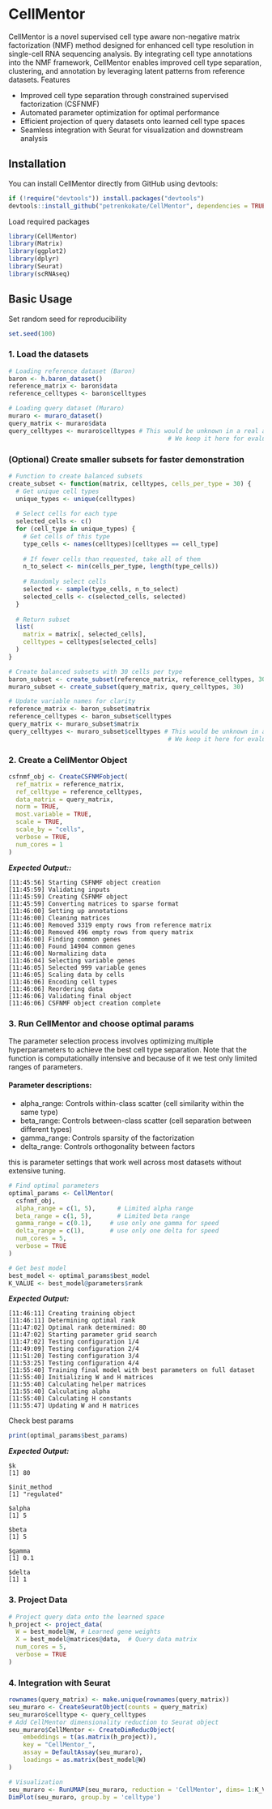 # CellMentor

CellMentor is a novel supervised cell type aware non-negative matrix factorization (NMF) method designed for enhanced cell type resolution in single-cell RNA sequencing analysis. By integrating cell type annotations into the NMF framework, CellMentor enables improved cell type separation, clustering, and annotation by leveraging latent patterns from reference datasets.
Features

- Improved cell type separation through constrained supervised factorization (CSFNMF)
- Automated parameter optimization for optimal performance
- Efficient projection of query datasets onto learned cell type spaces
- Seamless integration with Seurat for visualization and downstream analysis

## Installation

You can install CellMentor directly from GitHub using devtools:

```R
if (!require("devtools")) install.packages("devtools")
devtools::install_github("petrenkokate/CellMentor", dependencies = TRUE)
```

Load required packages

```R
library(CellMentor)
library(Matrix)
library(ggplot2)
library(dplyr)
library(Seurat)
library(scRNAseq)
```

## Basic Usage

Set random seed for reproducibility

```R
set.seed(100)
```

### 1. Load the datasets

```R
# Loading reference dataset (Baron)
baron <- h.baron_dataset()
reference_matrix <- baron$data
reference_celltypes <- baron$celltypes

# Loading query dataset (Muraro)
muraro <- muraro_dataset()
query_matrix <- muraro$data
query_celltypes <- muraro$celltypes # This would be unknown in a real application
                                            # We keep it here for evaluation
```

### (Optional) Create smaller subsets for faster demonstration

```R
# Function to create balanced subsets
create_subset <- function(matrix, celltypes, cells_per_type = 30) {
  # Get unique cell types
  unique_types <- unique(celltypes)
  
  # Select cells for each type
  selected_cells <- c()
  for (cell_type in unique_types) {
    # Get cells of this type
    type_cells <- names(celltypes)[celltypes == cell_type]
    
    # If fewer cells than requested, take all of them
    n_to_select <- min(cells_per_type, length(type_cells))
    
    # Randomly select cells
    selected <- sample(type_cells, n_to_select)
    selected_cells <- c(selected_cells, selected)
  }
  
  # Return subset
  list(
    matrix = matrix[, selected_cells],
    celltypes = celltypes[selected_cells]
  )
}

# Create balanced subsets with 30 cells per type
baron_subset <- create_subset(reference_matrix, reference_celltypes, 30)
muraro_subset <- create_subset(query_matrix, query_celltypes, 30)

# Update variable names for clarity
reference_matrix <- baron_subset$matrix
reference_celltypes <- baron_subset$celltypes
query_matrix <- muraro_subset$matrix
query_celltypes <- muraro_subset$celltypes # This would be unknown in a real application
                                            # We keep it here for evaluation
```

### 2. Create a CellMentor Object

```R
csfnmf_obj <- CreateCSFNMFobject(
  ref_matrix = reference_matrix,
  ref_celltype = reference_celltypes,
  data_matrix = query_matrix,
  norm = TRUE,
  most.variable = TRUE,
  scale = TRUE,
  scale_by = "cells",
  verbose = TRUE,
  num_cores = 1
)
```

***Expected Output::***
```
[11:45:56] Starting CSFNMF object creation
[11:45:59] Validating inputs
[11:45:59] Creating CSFNMF object
[11:45:59] Converting matrices to sparse format
[11:46:00] Setting up annotations
[11:46:00] Cleaning matrices
[11:46:00] Removed 3319 empty rows from reference matrix
[11:46:00] Removed 496 empty rows from query matrix
[11:46:00] Finding common genes
[11:46:00] Found 14904 common genes
[11:46:00] Normalizing data
[11:46:04] Selecting variable genes
[11:46:05] Selected 999 variable genes
[11:46:05] Scaling data by cells
[11:46:06] Encoding cell types
[11:46:06] Reordering data
[11:46:06] Validating final object
[11:46:06] CSFNMF object creation complete
```

### 3. Run CellMentor and choose optimal params

The parameter selection process involves optimizing multiple hyperparameters to achieve the best cell type separation. Note that the function is computationally intensive and because of it we test only limited ranges of parameters.

#### Parameter descriptions:
 - alpha_range: Controls within-class scatter (cell similarity within the same type)
 - beta_range: Controls between-class scatter (cell separation between different types)
 - gamma_range: Controls sparsity of the factorization
 - delta_range: Controls orthogonality between factors

this is parameter settings that work well across most datasets without extensive tuning.
```R
# Find optimal parameters
optimal_params <- CellMentor(
  csfnmf_obj,
  alpha_range = c(1, 5),      # Limited alpha range
  beta_range = c(1, 5),       # Limited beta range
  gamma_range = c(0.1),     # use only one gamma for speed
  delta_range = c(1),       # use only one delta for speed
  num_cores = 5,
  verbose = TRUE
)

# Get best model
best_model <- optimal_params$best_model
K_VALUE <- best_model@parameters$rank
```

***Expected Output:***

```
[11:46:11] Creating training object
[11:46:11] Determining optimal rank
[11:47:02] Optimal rank determined: 80
[11:47:02] Starting parameter grid search
[11:47:02] Testing configuration 1/4
[11:49:09] Testing configuration 2/4
[11:51:20] Testing configuration 3/4
[11:53:25] Testing configuration 4/4
[11:55:40] Training final model with best parameters on full dataset
[11:55:40] Initializing W and H matrices
[11:55:40] Calculating helper matrices
[11:55:40] Calculating alpha
[11:55:40] Calculating H constants
[11:55:47] Updating W and H matrices
```

Check best params

```R
print(optimal_params$best_params)
```
***Expected Output:***

```
$k
[1] 80

$init_method
[1] "regulated"

$alpha
[1] 5

$beta
[1] 5

$gamma
[1] 0.1

$delta
[1] 1
```

### 3. Project Data

```R
# Project query data onto the learned space
h_project <- project_data(
  W = best_model@W, # Learned gene weights
  X = best_model@matrices@data,  # Query data matrix
  num_cores = 5,
  verbose = TRUE
)
```

### 4. Integration with Seurat

```R
rownames(query_matrix) <- make.unique(rownames(query_matrix))
seu_muraro <- CreateSeuratObject(counts = query_matrix)
seu_muraro$celltype <- query_celltypes
# Add CellMentor dimensionality reduction to Seurat object
seu_muraro$CellMentor <- CreateDimReducObject(
    embeddings = t(as.matrix(h_project)),
    key = "CellMentor_",
    assay = DefaultAssay(seu_muraro),
    loadings = as.matrix(best_model@W)
)

# Visualization
seu_muraro <- RunUMAP(seu_muraro, reduction = 'CellMentor', dims= 1:K_VALUE)
DimPlot(seu_muraro, group.by = 'celltype')
```
